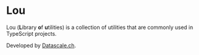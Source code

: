 # Lou

Lou (**L**ibrary **o**f **u**tilities) is a collection of utilities that are commonly used in TypeScript projects.

Developed by [Datascale.ch](https://datascale.ch).
